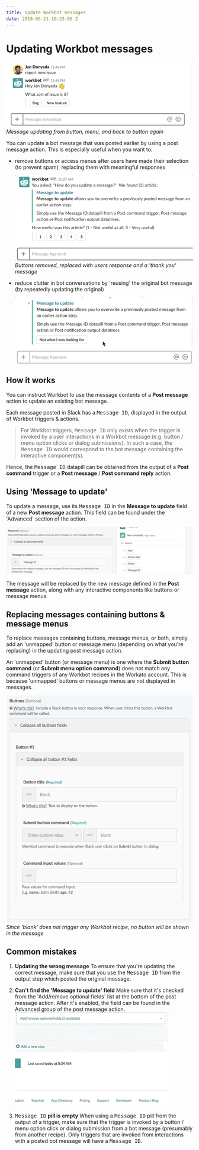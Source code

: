 ```yaml
---
title: Update Workbot messages
date: 2018-05-21 10:23:00 Z
---
```


# Updating Workbot messages

![Update message example](/assets/images/workbot/workbot-update-message/update-message-example.gif)
*Message updating from button, menu, and back to button again*

You can update a bot message that was posted earlier by using a post message action. This is especially useful when you want to:
- remove buttons or access menus after users have made their selection (to prevent spam), replacing them with meaningful responses

  ![Update message example](/assets/images/workbot/workbot-update-message/replace-button-example.gif)
  *Buttons removed, replaced with users response and a 'thank you' message*

- reduce clutter in bot conversations by 'reusing' the original bot message (by repeatedly updating the original)

  ![Reduce clutter](/assets/images/workbot/workbot-update-message/reduce-clutter.gif)

## How it works

You can instruct Workbot to use the message contents of a **Post message** action to update an existing bot message.

Each message posted in Slack has a <kbd>Message ID</kbd>, displayed in the output of Workbot triggers & actions.

  >For Workbot triggers, <kbd>Message ID</kbd> only exists when the trigger is invoked by a user interactions in a Workbot message (e.g. button / menu option clicks or dialog submissions). In such a case, the <kbd>Message ID</kbd> would correspond to the bot message containing the interactive component(s).

Hence, the <kbd>Message ID</kbd> datapill can be obtained from the output of a **Post command** trigger or a **Post message**  / **Post command reply** action.

## Using 'Message to update'

To update a message, use its <kbd>Message ID</kbd> in the **Message to update** field of a new **Post message** action. This field can be found under the 'Advanced' section of the action.

![Message to update example](/assets/images/workbot/workbot-actions/message-to-update-example.png)

The message will be replaced by the new message defined in the **Post message** action, along with any interactive components like buttons or message menus.

## Replacing messages containing buttons & message menus
To replace messages containing buttons, message menus, or both, simply add an 'unmapped' button or message menu (depending on what you're replacing) in the updating post message action.

An 'unmapped' button (or message menu) is one where the **Submit button command** (or **Submit menu option command**) does not match any command triggers of any Workbot recipes in the Workato account. This is because 'unmapped' buttons or message menus are not displayed in messages.

![Unmapped button](/assets/images/workbot/workbot-update-message/unmapped-button.png)
*Since 'blank' does not trigger any Workbot recipe, no button will be shown in the message*

## Common mistakes
1. **Updating the wrong message**
  To ensure that you're updating the correct message, make sure that you use the <kbd>Message ID</kbd> from the output step which posted the original message.


2. **Can't find the 'Message to update' field**
  Make sure that it's checked from the 'Add/remove optional fields' list at the bottom of the post message action. After it's enabled, the field can be found in the Advanced group of the post message action.
  ![Message to update optional fields](/assets/images/workbot/workbot-update-message/message-to-update-optional-fields.gif)


3. <kbd>Message ID</kbd> **pill is empty**
  When using a <kbd>Message ID</kbd> pill from the output of a trigger, make sure that the trigger is invoked by a button / menu option click or dialog submission from a bot message (presumably from another recipe). Only triggers that are invoked from interactions with a posted bot message will have a <kbd>Message ID</kbd>.
